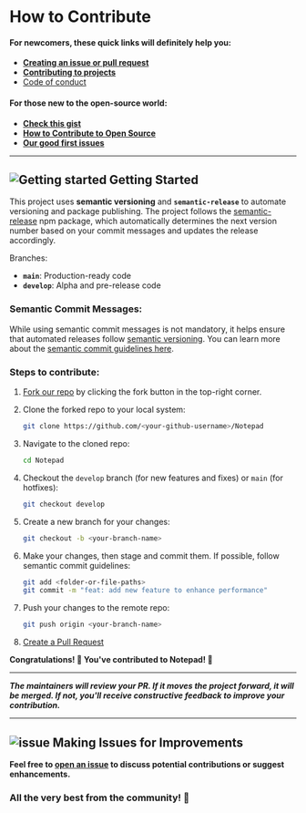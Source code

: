 # How to Contribute

#### For newcomers, these quick links will definitely help you:

- [**Creating an issue or pull request**](https://docs.github.com/en/desktop/contributing-and-collaborating-using-github-desktop/working-with-your-remote-repository-on-github-or-github-enterprise/creating-an-issue-or-pull-request)
- [**Contributing to projects**](https://docs.github.com/en/get-started/quickstart/contributing-to-projects)
- [Code of conduct](/CODE_OF_CONDUCT.md)

#### For those new to the open-source world:

- [**Check this gist**](https://gist.github.com/Muhammed-Rahif/90e2bbde068e49a0ea1ff1c407e4c62c)
- [**How to Contribute to Open Source**](https://opensource.guide/how-to-contribute/)
- [**Our good first issues**](https://github.com/Muhammed-Rahif/Notepad/labels/good%20first%20issue)

---

## ![Getting started](https://user-images.githubusercontent.com/73386156/147833818-dca9fcba-c8a9-49ad-b961-66b7b813ef55.png) Getting Started

This project uses **semantic versioning** and **`semantic-release`** to automate versioning and package publishing. The project follows the [semantic-release](https://semantic-release.gitbook.io/) npm package, which automatically determines the next version number based on your commit messages and updates the release accordingly. 

Branches:
- **`main`**: Production-ready code
- **`develop`**: Alpha and pre-release code

### Semantic Commit Messages:
While using semantic commit messages is not mandatory, it helps ensure that automated releases follow [semantic versioning](https://semver.org/). You can learn more about the [semantic commit guidelines here](https://www.conventionalcommits.org/).

### Steps to contribute:

1. [Fork our repo](https://github.com/Muhammed-Rahif/Notepad/fork) by clicking the fork button in the top-right corner.
2. Clone the forked repo to your local system:

    ```bash
    git clone https://github.com/<your-github-username>/Notepad
    ```

3. Navigate to the cloned repo:

    ```bash
    cd Notepad
    ```

4. Checkout the `develop` branch (for new features and fixes) or `main` (for hotfixes):

    ```bash
    git checkout develop
    ```

5. Create a new branch for your changes:

    ```bash
    git checkout -b <your-branch-name>
    ```

6. Make your changes, then stage and commit them. If possible, follow semantic commit guidelines:

    ```bash
    git add <folder-or-file-paths>
    git commit -m "feat: add new feature to enhance performance"
    ```

7. Push your changes to the remote repo:

    ```bash
    git push origin <your-branch-name>
    ```

8. [Create a Pull Request](https://help.github.com/en/github/collaborating-with-issues-and-pull-requests/creating-a-pull-request)

**Congratulations! 🎉 You've contributed to Notepad! 🎊**

---

**_The maintainers will review your PR. If it moves the project forward, it will be merged. If not, you'll receive constructive feedback to improve your contribution._**

---

## ![issue](https://user-images.githubusercontent.com/73386156/147833747-add74383-644d-42f4-8c24-f061e5e69a18.png) Making Issues for Improvements

**Feel free to [open an issue](https://github.com/Muhammed-Rahif/Notepad/issues/new/choose) to discuss potential contributions or suggest enhancements.**

### **All the very best from the community! 🤝**
